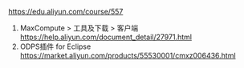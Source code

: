 
https://edu.aliyun.com/course/557

1. MaxCompute > 工具及下载 > 客户端
    https://help.aliyun.com/document_detail/27971.html
2. ODPS插件 for Eclipse
    https://market.aliyun.com/products/55530001/cmxz006436.html